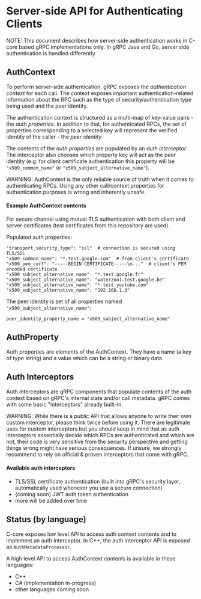 Server-side API for Authenticating Clients
==========================================

NOTE: This document describes how server-side authentication works in C-core based gRPC implementations only. In gRPC Java and Go, server side authentication is handled differently.

## AuthContext

To perform server-side authentication, gRPC exposes the *authentication context* for each call. The context exposes important authentication-related information about the RPC such as the type of security/authentication type being used and the peer identity.

The authentication context is structured as a multi-map of key-value pairs - the *auth properties*. In addition to that, for authenticated RPCs, the set of properties corresponding to a selected key will represent the verified identity of the caller - the *peer identity*.

The contents of the *auth properties* are populated by an *auth interceptor*. The interceptor also chooses which property key will act as the peer identity (e.g. for client certificate authentication this property will be `"x509_common_name"` or `"x509_subject_alternative_name"`).

WARNING: AuthContext is the only reliable source of truth when it comes to authenticating RPCs. Using any other call/context properties for authentication purposes is wrong and inherently unsafe.

#### Example AuthContext contents

For secure channel using mutual TLS authentication with both client and server certificates (test certificates from this repository are used).

Populated auth properties:
```
"transport_security_type": "ssl"  # connection is secured using TLS/SSL
"x509_common_name": "*.test.google.com"  # from client's certificate
"x509_pem_cert": "-----BEGIN CERTIFICATE-----\n..."  # client's PEM encoded certificate
"x509_subject_alternative_name": "*.test.google.fr"
"x509_subject_alternative_name": "waterzooi.test.google.be"
"x509_subject_alternative_name": "*.test.youtube.com"
"x509_subject_alternative_name": "192.168.1.3"
```

The peer identity is set of all properties named `"x509_subject_alternative_name"`:
```
peer_identity_property_name = "x509_subject_alternative_name"
```

## AuthProperty

Auth properties are elements of the AuthContext. They have a name (a key of type string) and a value which can be a string or binary data.

## Auth Interceptors

Auth interceptors are gRPC components that populate contents of the auth context based on gRPC's internal state and/or call metadata.
gRPC comes with some basic "interceptors" already built-in.

WARNING: While there is a public API that allows anyone to write their own custom interceptor, please think twice before using it.
There are legitimate uses for custom interceptors but you should keep in mind that as auth interceptors essentially decide which RPCs are authenticated and which are not, their code is very sensitive from the security perspective and getting things wrong might have serious consequences. If unsure, we strongly recommend to rely on official & proven interceptors that come with gRPC.

#### Available auth interceptors
- TLS/SSL certificate authentication (built into gRPC's security layer, automatically used whenever you use a secure connection)
- (coming soon) JWT auth token authentication
- more will be added over time

## Status (by language)
C-core exposes low level API to access auth context contents and to implement an auth interceptor.
In C++, the auth interceptor API is exposed as `AuthMetadataProcessor`.

A high level API to access AuthContext contents is available in these languages:
- C++
- C# (implementation in-progress)
- other languages coming soon
